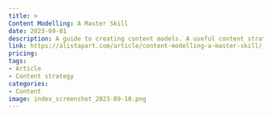 ```yaml
---
title: > 
Content Modelling: A Master Skill
date: 2023-09-01
description: A guide to creating content models. A useful content strategy tool that helps you visualise all the different types of content you will have for a given project and how they relate to one another.
link: https://alistapart.com/article/content-modelling-a-master-skill/
pricing: 
tags: 
- Article
- Content strategy
categories: 
- Content
image: index_screenshot_2023-09-10.png
---
```

